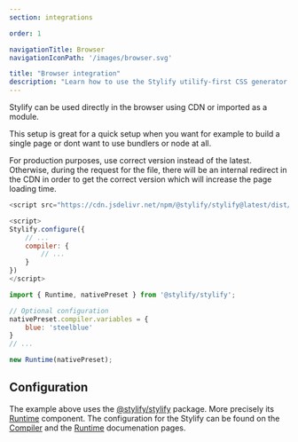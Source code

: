 ```yaml
---
section: integrations

order: 1

navigationTitle: Browser
navigationIconPath: '/images/browser.svg'

title: "Browser integration"
description: "Learn how to use the Stylify utilify-first CSS generator in a browser directly without the Node.js and bundlers."
---
```


Stylify can be used directly in the browser using CDN or imported as a module.

This setup is great for a quick setup when you want for example to build a single page or dont want to use bundlers or node at all.

<note><template>
Integration example for browser can be found in <a href="https://github.com/stylify/integrations-examples/tree/master/browser" target="_blank" rel="noopener">integrations examples repository</a>.
</template></note>

For production purposes, use correct version instead of the latest. Otherwise, during the request for the file, there will be an internal redirect in the CDN in order to get the correct version which will increase the page loading time.

```js
<script src="https://cdn.jsdelivr.net/npm/@stylify/stylify@latest/dist/stylify.native.min.js"></script>

<script>
Stylify.configure({
	// ...
	compiler: {
		// ...
	}
})
</script>
```

```js
import { Runtime, nativePreset } from '@stylify/stylify';

// Optional configuration
nativePreset.compiler.variables = {
	blue: 'steelblue'
}
// ...

new Runtime(nativePreset);
```

## Configuration
The example above uses the [@stylify/stylify](/docs/stylify) package. More precisely its [Runtime](/docs/stylify/runtime) component.
The configuration for the Stylify can be found on the [Compiler](/docs/stylify/compiler) and the [Runtime](/docs/stylify/runtime) documenation pages.
